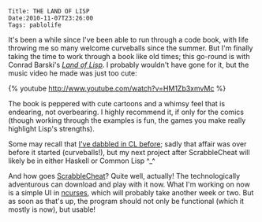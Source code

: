     Title: THE LAND OF LISP
    Date:2010-11-07T23:26:00
    Tags: pablolife

It's been a while since I've been able to run through a code book, with life 
throwing me so many welcome curveballs since the summer. But I'm finally
taking the time to work through a book like old times; this go-round is with
Conrad Barski's [_Land of Lisp_][1]. I probably wouldn't have gone for it, but
the music video he made was just too cute:

{% youtube http://www.youtube.com/watch?v=HM1Zb3xmvMc %}

The book is peppered with cute cartoons and a whimsy feel that is endearing,
not overbearing. I highly recommend it, if only for the comics (though working
through the examples is fun, the games you make really highlight Lisp's
strengths).


Some may recall that [I've dabbled in CL before][2]; sadly that affair was
over before it started (curveballs!), but my next project after ScrabbleCheat
will likely be in either Haskell or Common Lisp ^_^


And how goes [ScrabbleCheat][3]? Quite well, actually! The technologically
adventurous can download and play with it now. What I'm working on now is a
simple UI in [ncurses][4], which will probably take another week or two. But
as soon as that's up, the program should not only be functional (which it
mostly is now), but usable!


   [1]: http://landoflisp.com/

   [2]: http://www.morepaul.com/2010/04/common-lisp.html

   [3]: http://www.github.com/paul-meier/ScrabbleCheat

   [4]: http://en.wikipedia.org/wiki/Ncurses
